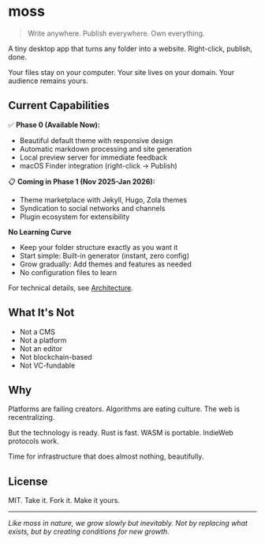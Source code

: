 # moss

> Write anywhere. Publish everywhere. Own everything.

A tiny desktop app that turns any folder into a website. Right-click, publish, done. 

Your files stay on your computer. Your site lives on your domain. Your audience remains yours.

## Current Capabilities

✅ **Phase 0 (Available Now):**
- Beautiful default theme with responsive design
- Automatic markdown processing and site generation
- Local preview server for immediate feedback
- macOS Finder integration (right-click → Publish)

📋 **Coming in Phase 1 (Nov 2025-Jan 2026):**
- Theme marketplace with Jekyll, Hugo, Zola themes
- Syndication to social networks and channels
- Plugin ecosystem for extensibility

**No Learning Curve**

- Keep your folder structure exactly as you want it
- Start simple: Built-in generator (instant, zero config)  
- Grow gradually: Add themes and features as needed
- No configuration files to learn

For technical details, see [Architecture](architecture.md).

## What It's Not

- Not a CMS
- Not a platform
- Not an editor
- Not blockchain-based
- Not VC-fundable

## Why

Platforms are failing creators. Algorithms are eating culture. The web is recentralizing.

But the technology is ready. Rust is fast. WASM is portable. IndieWeb protocols work.

Time for infrastructure that does almost nothing, beautifully.

## License

MIT. Take it. Fork it. Make it yours.

---

_Like moss in nature, we grow slowly but inevitably. Not by replacing what exists, but by creating conditions for new growth._
